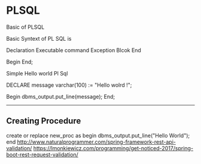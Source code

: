 # PLSQL
Basic of PLSQL


Basic Syntext of PL SQL is

Declaration 
Executable command
Exception Blcok
End 

<Variable Declaration>
Begin
<Executable command>
<Exception Block>
End;

Simple Hello world Pl Sql

DECLARE
message varchar(100) := "Hello wolrd !";

Begin
dbms_output.put_line(message);
End;

-------------------------------------------------------
Creating Procedure
-------------------------------------------------------

create or  replace new_proc
as
begin 
dbms_output.put_line("Hello World");
end
http://www.naturalprogrammer.com/spring-framework-rest-api-validation/
https://lmonkiewicz.com/programming/get-noticed-2017/spring-boot-rest-request-validation/
